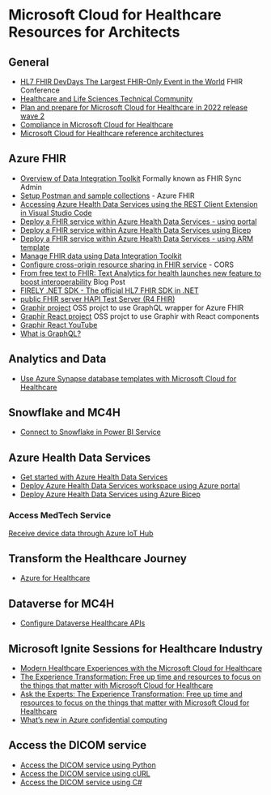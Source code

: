 # Microsoft Cloud for Healthcare Resources for Architects

## General

+ [HL7 FHIR DevDays The Largest FHIR-Only Event in the World](https://www.devdays.com/) FHIR Conference
+ [Healthcare and Life Sciences Technical Community](https://techcommunity.microsoft.com/t5/healthcare-and-life-sciences/ct-p/HealthcareAndLifeSciences)
+ [Plan and prepare for Microsoft Cloud for Healthcare in 2022 release wave 2](https://learn.microsoft.com/en-us/dynamics365-release-plan/2022wave2/industry-clouds/healthcare/)
+ [Compliance in Microsoft Cloud for Healthcare](https://learn.microsoft.com/en-us/industry/healthcare/compliance-overview)
+ [Microsoft Cloud for Healthcare reference architectures](https://learn.microsoft.com/en-us/industry/healthcare/architecture/overview)

## Azure FHIR

+ [Overview of Data Integration Toolkit](https://learn.microsoft.com/en-us/dynamics365/industry/healthcare/data-integration-toolkit-overview#what-is-sync-admin-for-fhir) Formally known as FHIR Sync Admin
+ [Setup Postman and sample collections](https://github.com/microsoft/azure-health-data-services-workshop/blob/main/resources/docs/Postman_FHIR_service_README.md) - Azure FHIR
+ [Accessing Azure Health Data Services using the REST Client Extension in Visual Studio Code](https://learn.microsoft.com/en-us/azure/healthcare-apis/fhir/using-rest-client)
+ [Deploy a FHIR service within Azure Health Data Services - using portal](https://learn.microsoft.com/en-us/azure/healthcare-apis/fhir/fhir-portal-quickstart)
+ [Deploy a FHIR service within Azure Health Data Services using Bicep](https://learn.microsoft.com/en-us/azure/healthcare-apis/fhir/fhir-service-bicep?tabs=PowerShell)
+ [Deploy a FHIR service within Azure Health Data Services - using ARM template](https://learn.microsoft.com/en-us/azure/healthcare-apis/fhir/fhir-service-resource-manager-template?tabs=PowerShell)
+ [Manage FHIR data using Data Integration Toolkit](https://learn.microsoft.com/en-us/dynamics365/industry/healthcare/data-integration-toolkit-manage-fhir-data)
+ [Configure cross-origin resource sharing in FHIR service](https://learn.microsoft.com/en-us/azure/healthcare-apis/fhir/configure-cross-origin-resource-sharing) - CORS
+ [From free text to FHIR: Text Analytics for health launches new feature to boost interoperability](https://techcommunity.microsoft.com/t5/ai-cognitive-services-blog/from-free-text-to-fhir-text-analytics-for-health-launches-new/ba-p/3257066) Blog Post
+ [FIRELY .NET SDK - The official HL7 FHIR SDK in .NET](https://fire.ly/products/firely-net-sdk/)
+ [public FHIR server HAPI Test Server (R4 FHIR)](http://hapi.fhir.org/)
+ [Graphir project](https://github.com/microsoft/Graphir/tree/main/Graphir.API) OSS projct to use GraphQL wrapper for Azure FHIR
+ [Graphir React project](https://github.com/microsoft/graphir-react-client) OSS projct to use Graphir with React components
+ [Graphir React YouTube](https://techcommunity.microsoft.com/t5/healthcare-and-life-sciences/quickly-build-react-components-using-graphir/ba-p/3669874)
+ [What is GraphQL?](https://graphql.org/)

## Analytics and Data

+ [Use Azure Synapse database templates with Microsoft Cloud for Healthcare](https://learn.microsoft.com/en-us/dynamics365/industry/healthcare/synapse-database-templates)

## Snowflake and MC4H

+ [Connect to Snowflake in Power BI Service](https://docs.microsoft.com/en-us/power-bi/connect-data/service-connect-snowflake)

## Azure Health Data Services 

+ [Get started with Azure Health Data Services](https://learn.microsoft.com/en-us/azure/healthcare-apis/get-started-with-health-data-services)
+ [Deploy Azure Health Data Services workspace using Azure portal](https://learn.microsoft.com/en-us/azure/healthcare-apis/healthcare-apis-quickstart)
+ [Deploy Azure Health Data Services using Azure Bicep](https://learn.microsoft.com/en-us/azure/healthcare-apis/deploy-healthcare-apis-using-bicep)

### Access MedTech Service
[Receive device data through Azure IoT Hub](https://learn.microsoft.com/en-us/azure/healthcare-apis/iot/device-data-through-iot-hub)

## Transform the Healthcare Journey

+ [Azure for Healthcare](https://learn.microsoft.com/en-us/shows/azure-videos/azure-for-healthcare)

## Dataverse for MC4H

+ [Configure Dataverse Healthcare APIs](https://learn.microsoft.com/en-us/dynamics365/industry/healthcare/dataverse-healthcare-apis-configure)

## Microsoft Ignite Sessions for Healthcare Industry

+ [Modern Healthcare Experiences with the Microsoft Cloud for Healthcare](https://learn.microsoft.com/en-us/events/ignite-2022/cdb09-modern-healthcare-experiences-with-microsoft-cloud-healthcare)
+ [The Experience Transformation: Free up time and resources to focus on the things that matter with Microsoft Cloud for Healthcare](https://learn.microsoft.com/en-us/events/ignite-2022/brk61-experience-transmation-free-up-time-resources-to-focus-on-things-that-matter-with-microsoft-cloud-healthcare)
+ [Ask the Experts: The Experience Transformation: Free up time and resources to focus on the things that matter with Microsoft Cloud for Healthcare](https://learn.microsoft.com/en-us/events/ignite-2022/cate61h-ask-experts-experience-transmation-free-up-time-resources-to-focus-on-things-that-matter-with-microsoft-cloud-healthcare)
+ [What’s new in Azure confidential computing](https://learn.microsoft.com/en-us/events/ignite-2022/od02-whats-new-in-azure-confidential-computing)

 ## Access the DICOM service

 + [Access the DICOM service using Python](https://learn.microsoft.com/en-us/azure/healthcare-apis/dicom/dicomweb-standard-apis-python)
+ [Access the DICOM service using cURL](https://learn.microsoft.com/en-us/azure/healthcare-apis/dicom/dicomweb-standard-apis-curl)
+ [Access the DICOM service using C#](https://learn.microsoft.com/en-us/azure/healthcare-apis/dicom/dicomweb-standard-apis-c-sharp)

